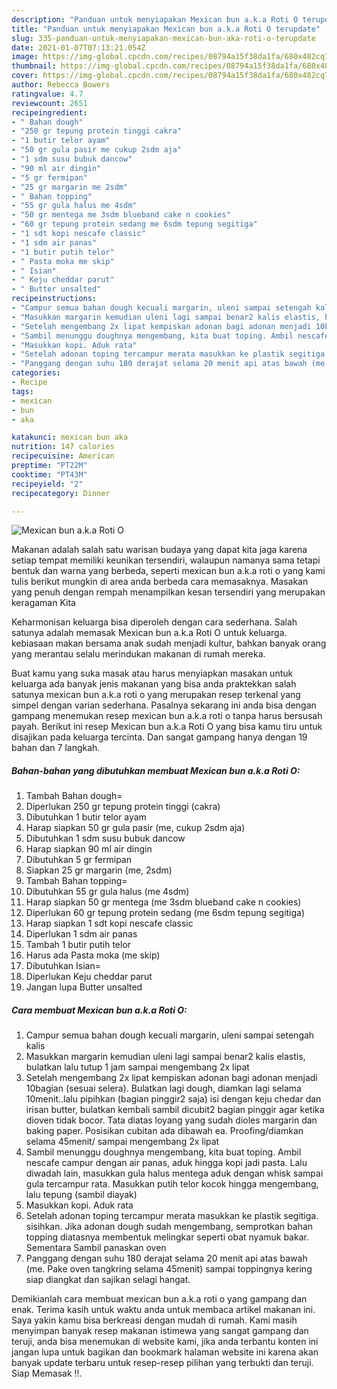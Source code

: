 ```yaml
---
description: "Panduan untuk menyiapakan Mexican bun a.k.a Roti O terupdate"
title: "Panduan untuk menyiapakan Mexican bun a.k.a Roti O terupdate"
slug: 335-panduan-untuk-menyiapakan-mexican-bun-aka-roti-o-terupdate
date: 2021-01-07T07:13:21.054Z
image: https://img-global.cpcdn.com/recipes/08794a15f38da1fa/680x482cq70/mexican-bun-aka-roti-o-foto-resep-utama.jpg
thumbnail: https://img-global.cpcdn.com/recipes/08794a15f38da1fa/680x482cq70/mexican-bun-aka-roti-o-foto-resep-utama.jpg
cover: https://img-global.cpcdn.com/recipes/08794a15f38da1fa/680x482cq70/mexican-bun-aka-roti-o-foto-resep-utama.jpg
author: Rebecca Bowers
ratingvalue: 4.7
reviewcount: 2651
recipeingredient:
- " Bahan dough"
- "250 gr tepung protein tinggi cakra"
- "1 butir telor ayam"
- "50 gr gula pasir me cukup 2sdm aja"
- "1 sdm susu bubuk dancow"
- "90 ml air dingin"
- "5 gr fermipan"
- "25 gr margarin me 2sdm"
- " Bahan topping"
- "55 gr gula halus me 4sdm"
- "50 gr mentega me 3sdm blueband cake n cookies"
- "60 gr tepung protein sedang me 6sdm tepung segitiga"
- "1 sdt kopi nescafe classic"
- "1 sdm air panas"
- "1 butir putih telor"
- " Pasta moka me skip"
- " Isian"
- " Keju cheddar parut"
- " Butter unsalted"
recipeinstructions:
- "Campur semua bahan dough kecuali margarin, uleni sampai setengah kalis"
- "Masukkan margarin kemudian uleni lagi sampai benar2 kalis elastis, bulatkan lalu tutup 1 jam sampai mengembang 2x lipat"
- "Setelah mengembang 2x lipat kempiskan adonan bagi adonan menjadi 10bagian (sesuai selera). Bulatkan lagi dough, diamkan lagi selama 10menit..lalu pipihkan (bagian pinggir2 saja) isi dengan keju chedar dan irisan butter, bulatkan kembali sambil dicubit2 bagian pinggir agar ketika dioven tidak bocor. Tata diatas loyang yang sudah dioles margarin dan baking paper. Posisikan cubitan ada dibawah ea. Proofing/diamkan selama 45menit/ sampai mengembang 2x lipat"
- "Sambil menunggu doughnya mengembang, kita buat toping. Ambil nescafe campur dengan air panas, aduk hingga kopi jadi pasta. Lalu diwadah lain, masukkan gula halus mentega aduk dengan whisk sampai gula tercampur rata. Masukkan putih telor kocok hingga mengembang, lalu tepung (sambil diayak)"
- "Masukkan kopi. Aduk rata"
- "Setelah adonan toping tercampur merata masukkan ke plastik segitiga. sisihkan. Jika adonan dough sudah mengembang, semprotkan bahan topping diatasnya membentuk melingkar seperti obat nyamuk bakar. Sementara Sambil panaskan oven"
- "Panggang dengan suhu 180 derajat selama 20 menit api atas bawah (me. Pake oven tangkring selama 45menit) sampai toppingnya kering siap diangkat dan sajikan selagi hangat."
categories:
- Recipe
tags:
- mexican
- bun
- aka

katakunci: mexican bun aka 
nutrition: 147 calories
recipecuisine: American
preptime: "PT22M"
cooktime: "PT43M"
recipeyield: "2"
recipecategory: Dinner

---
```



![Mexican bun a.k.a Roti O](https://img-global.cpcdn.com/recipes/08794a15f38da1fa/680x482cq70/mexican-bun-aka-roti-o-foto-resep-utama.jpg)

Makanan adalah salah satu warisan budaya yang dapat kita jaga karena setiap tempat memiliki keunikan tersendiri, walaupun namanya sama tetapi bentuk dan warna yang berbeda, seperti mexican bun a.k.a roti o yang kami tulis berikut mungkin di area anda berbeda cara memasaknya. Masakan yang penuh dengan rempah menampilkan kesan tersendiri yang merupakan keragaman Kita



Keharmonisan keluarga bisa diperoleh dengan cara sederhana. Salah satunya adalah memasak Mexican bun a.k.a Roti O untuk keluarga. kebiasaan makan bersama anak sudah menjadi kultur, bahkan banyak orang yang merantau selalu merindukan makanan di rumah mereka.

Buat kamu yang suka masak atau harus menyiapkan masakan untuk keluarga ada banyak jenis makanan yang bisa anda praktekkan salah satunya mexican bun a.k.a roti o yang merupakan resep terkenal yang simpel dengan varian sederhana. Pasalnya sekarang ini anda bisa dengan gampang menemukan resep mexican bun a.k.a roti o tanpa harus bersusah payah.
Berikut ini resep Mexican bun a.k.a Roti O yang bisa kamu tiru untuk disajikan pada keluarga tercinta. Dan sangat gampang hanya dengan 19 bahan dan 7 langkah.


<!--inarticleads1-->

##### Bahan-bahan yang dibutuhkan membuat Mexican bun a.k.a Roti O:

1. Tambah  Bahan dough=
1. Diperlukan 250 gr tepung protein tinggi (cakra)
1. Dibutuhkan 1 butir telor ayam
1. Harap siapkan 50 gr gula pasir (me, cukup 2sdm aja)
1. Dibutuhkan 1 sdm susu bubuk dancow
1. Harap siapkan 90 ml air dingin
1. Dibutuhkan 5 gr fermipan
1. Siapkan 25 gr margarin (me, 2sdm)
1. Tambah  Bahan topping=
1. Dibutuhkan 55 gr gula halus (me 4sdm)
1. Harap siapkan 50 gr mentega (me 3sdm blueband cake n cookies)
1. Diperlukan 60 gr tepung protein sedang (me 6sdm tepung segitiga)
1. Harap siapkan 1 sdt kopi nescafe classic
1. Diperlukan 1 sdm air panas
1. Tambah 1 butir putih telor
1. Harus ada  Pasta moka (me skip)
1. Dibutuhkan  Isian=
1. Diperlukan  Keju cheddar parut
1. Jangan lupa  Butter unsalted




<!--inarticleads2-->

##### Cara membuat  Mexican bun a.k.a Roti O:

1. Campur semua bahan dough kecuali margarin, uleni sampai setengah kalis
1. Masukkan margarin kemudian uleni lagi sampai benar2 kalis elastis, bulatkan lalu tutup 1 jam sampai mengembang 2x lipat
1. Setelah mengembang 2x lipat kempiskan adonan bagi adonan menjadi 10bagian (sesuai selera). Bulatkan lagi dough, diamkan lagi selama 10menit..lalu pipihkan (bagian pinggir2 saja) isi dengan keju chedar dan irisan butter, bulatkan kembali sambil dicubit2 bagian pinggir agar ketika dioven tidak bocor. Tata diatas loyang yang sudah dioles margarin dan baking paper. Posisikan cubitan ada dibawah ea. Proofing/diamkan selama 45menit/ sampai mengembang 2x lipat
1. Sambil menunggu doughnya mengembang, kita buat toping. Ambil nescafe campur dengan air panas, aduk hingga kopi jadi pasta. Lalu diwadah lain, masukkan gula halus mentega aduk dengan whisk sampai gula tercampur rata. Masukkan putih telor kocok hingga mengembang, lalu tepung (sambil diayak)
1. Masukkan kopi. Aduk rata
1. Setelah adonan toping tercampur merata masukkan ke plastik segitiga. sisihkan. Jika adonan dough sudah mengembang, semprotkan bahan topping diatasnya membentuk melingkar seperti obat nyamuk bakar. Sementara Sambil panaskan oven
1. Panggang dengan suhu 180 derajat selama 20 menit api atas bawah (me. Pake oven tangkring selama 45menit) sampai toppingnya kering siap diangkat dan sajikan selagi hangat.




Demikianlah cara membuat mexican bun a.k.a roti o yang gampang dan enak. Terima kasih untuk waktu anda untuk membaca artikel makanan ini. Saya yakin kamu bisa berkreasi dengan mudah di rumah. Kami masih menyimpan banyak resep makanan istimewa yang sangat gampang dan teruji, anda bisa menemukan di website kami, jika anda terbantu konten ini jangan lupa untuk bagikan dan bookmark halaman website ini karena akan banyak update terbaru untuk resep-resep pilihan yang terbukti dan teruji. Siap Memasak !!. 
